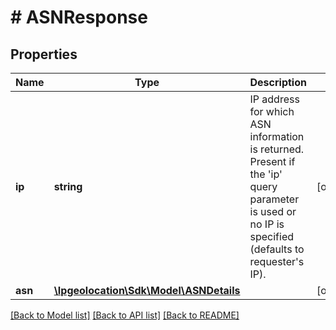 # # ASNResponse

## Properties

Name | Type | Description | Notes
------------ | ------------- | ------------- | -------------
**ip** | **string** | IP address for which ASN information is returned. Present if the &#39;ip&#39; query parameter is used or no IP is specified (defaults to requester&#39;s IP). | [optional]
**asn** | [**\Ipgeolocation\Sdk\\Model\ASNDetails**](ASNDetails.md) |  | [optional]

[[Back to Model list]](../../README.md#models) [[Back to API list]](../../README.md#endpoints) [[Back to README]](../../README.md)
